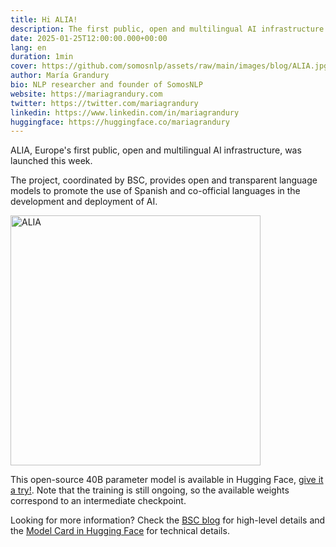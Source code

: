 ```yaml
---
title: Hi ALIA!
description: The first public, open and multilingual AI infrastructure in Europe.
date: 2025-01-25T12:00:00.000+00:00
lang: en
duration: 1min
cover: https://github.com/somosnlp/assets/raw/main/images/blog/ALIA.jpg
author: María Grandury
bio: NLP researcher and founder of SomosNLP
website: https://mariagrandury.com
twitter: https://twitter.com/mariagrandury
linkedin: https://www.linkedin.com/in/mariagrandury
huggingface: https://huggingface.co/mariagrandury
---
```


ALIA, Europe's first public, open and multilingual AI infrastructure, was launched this week.

The project, coordinated by BSC, provides open and transparent language models to promote the use of Spanish and co-official languages in the development and deployment of AI.

<div class="flex justify-center">
    <img src="https://github.com/somosnlp/assets/raw/main/images/blog/ALIA.jpg" alt="ALIA" width="400">
</div>

This open-source 40B parameter model is available in Hugging Face, [give it a try!](https://huggingface.co/BSC-LT/ALIA-40b). Note that the training is still ongoing, so the available weights correspond to an intermediate checkpoint.

Looking for more information? Check the [BSC blog](https://www.bsc.es/news/bsc-news/alia-europes-first-public-open-and-multilingual-ai-infrastructure) for high-level details and the [Model Card in Hugging Face](https://huggingface.co/BSC-LT/ALIA-40b) for technical details.
